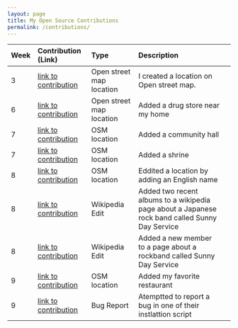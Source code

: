 ```yaml
---
layout: page
title: My Open Source Contributions
permalink: /contributions/
---
```


<!--
The first column, Contribution, must be a hyperlink to the actual contribution,
such as the Wikipedia edit or pull request, etc., with a suitable name.
Type of the contribution should be "Wikipedia edit", "OpenStreet Map feature",
"Project Documentation", "Project Code", "Blog Edit", etc.

The Description should include a brief summary of what you did.

Replace the first row below with your contribution and add new ones below it
following the same syntax.

-->





| Week | Contribution (Link)                                                                                | Type                     | Description                              |    |
|:-----|:---------------------------------------------------------------------------------------------------|:-------------------------|:-----------------------------------------|:---|
| 3    | [link to contribution](https://www.openstreetmap.org/user/Ks5810/history)                          | Open street map location | I created a location on Open street map. |    |
| 6    | [link to contribution](https://www.openstreetmap.org/changeset/81890437#map=19/34.74174/137.39309) | Open street map location | Added a drug store near my home          |    |
| 7    | [link to contribution](https://www.openstreetmap.org/changeset/82315498)                           | OSM location             | Added a community hall                   |    |
| 7    | [link to contribution](https://www.openstreetmap.org/changeset/82316134)                                                                           | OSM location  | Added a shrine |  |
| 8 | [link to contribution](https://www.openstreetmap.org/changeset/82410632#map=17/34.73589/137.40507)| OSM location|Eddited a location by adding an English name |
|8|[link to contribution](https://en.wikipedia.org/w/index.php?title=Sunny_Day_Service&oldid=946687467)|Wikipedia Edit|Added two recent albums to a wikipedia page about a Japanese rock band called Sunny Day Service||
8 |[link to contribution](https://en.wikipedia.org/w/index.php?title=Sunny_Day_Service&oldid=946689317)|Wikipedia Edit|Added a new member to a page about a rockband called Sunny Day Service|
| 9 |[link to contribution](https://www.openstreetmap.org/changeset/82622696)|OSM location| Added my favorite restaurant | |
| 9 | [link to contribution ](https://lists.inkscape.org/hyperkitty/list/inkscape-devel@lists.inkscape.org/thread/ITRKF6V5WT4FDZF6PIBUOSNHD5H4YBBZ/)| Bug Report| Atemptted to report a bug in one of their instlattion script |
